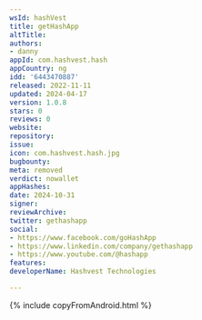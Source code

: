 ```yaml
---
wsId: hashVest
title: getHashApp
altTitle: 
authors:
- danny
appId: com.hashvest.hash
appCountry: ng
idd: '6443470887'
released: 2022-11-11
updated: 2024-04-17
version: 1.0.8
stars: 0
reviews: 0
website: 
repository: 
issue: 
icon: com.hashvest.hash.jpg
bugbounty: 
meta: removed
verdict: nowallet
appHashes: 
date: 2024-10-31
signer: 
reviewArchive: 
twitter: gethashapp
social:
- https://www.facebook.com/goHashApp
- https://www.linkedin.com/company/gethashapp
- https://www.youtube.com/@hashapp
features: 
developerName: Hashvest Technologies

---
```


{% include copyFromAndroid.html %}